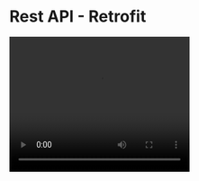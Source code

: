 <h1>Rest API - Retrofit</h1>

<video width="320" height="240" controls>
  <source src=""D:\Screen_recording_20231212_152026.mp4"" type="video/mp4">
</video>
